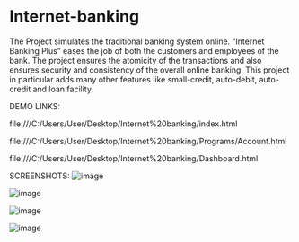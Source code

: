 # Internet-banking
The Project simulates the traditional banking system online. “Internet Banking Plus” eases the job of both the customers and employees of the bank.
The project ensures the atomicity of the transactions and also ensures security and consistency of the overall online banking. 
This project in particular adds many other features like small-credit, auto-debit, auto-credit and loan facility.

DEMO LINKS:

file:///C:/Users/User/Desktop/Internet%20banking/index.html

file:///C:/Users/User/Desktop/Internet%20banking/Programs/Account.html

file:///C:/Users/User/Desktop/Internet%20banking/Dashboard.html

SCREENSHOTS:
![image](https://github.com/Mariasneka2002/Internet-banking/assets/132645755/1ffc93ef-95cb-4a09-883e-76a8c20fdc00)

![image](https://github.com/Mariasneka2002/Internet-banking/assets/132645755/ad296d6e-8116-41f0-85e5-c2658baef92c)

![image](https://github.com/Mariasneka2002/Internet-banking/assets/132645755/fd5585a9-8da7-4fc5-9a75-b6bbfa510e6a)

![image](https://github.com/Mariasneka2002/Internet-banking/assets/132645755/7592a867-9afe-4406-9d47-cdeb15dae34a)


